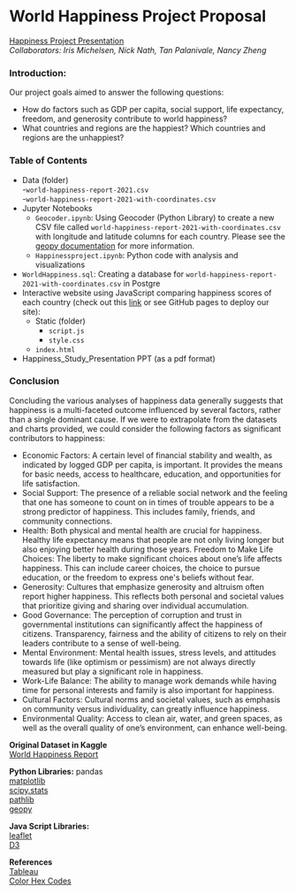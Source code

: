 # World Happiness Project Proposal  
[Happiness Project Presentation](https://docs.google.com/presentation/d/1KXJUVdq0RAqzErKtP3b66RQ1zYB2AKOv/edit#slide=id.g2c42af9c4c2_3_0)  
*Collaborators: Iris Michelsen, Nick Nath, Tan Palanivale, Nancy Zheng*

### Introduction:  
Our project goals aimed to answer the following questions:
- How do factors such as GDP per capita, social support, life expectancy, freedom, and generosity contribute to world happiness?
- What countries and regions are the happiest? Which countries and regions are the unhappiest?  

### Table of Contents  
- Data (folder)  
  -`world-happiness-report-2021.csv`  
  -`world-happiness-report-2021-with-coordinates.csv`
- Jupyter Notebooks
  - `Geocoder.ipynb`: Using Geocoder (Python Library) to create a new CSV file called `world-happiness-report-2021-with-coordinates.csv` with longitude and latitude columns for each country. Please see the [geopy documentation](https://geopy.readthedocs.io/en/stable/#installation) for more information.
  - `Happinessproject.ipynb`: Python code with analysis and visualizations
- `WorldHappiness.sql`: Creating a database for `world-happiness-report-2021-with-coordinates.csv` in Postgre
- Interactive website using JavaScript comparing happiness scores of each country (check out this [link](https://zhengn95.github.io/Project3_worldHappiness/) or see GitHub pages to deploy our site):
  - Static (folder)
    - `script.js`
    - `style.css`
  - `index.html`
- Happiness_Study_Presentation PPT (as a pdf format)

### Conclusion
Concluding the various analyses of happiness data generally suggests that happiness is a multi-faceted outcome influenced by several factors, rather than a single dominant cause. If we were to extrapolate from the datasets and charts provided, we could consider the following factors as significant contributors to happiness:  
- Economic Factors: A certain level of financial stability and wealth, as indicated by logged GDP per capita, is important. It provides the means for basic needs, access to healthcare, education, and opportunities for life satisfaction.
- Social Support: The presence of a reliable social network and the feeling that one has someone to count on in times of trouble appears to be a strong predictor of happiness. This includes family, friends, and community connections.  
- Health: Both physical and mental health are crucial for happiness. Healthy life expectancy means that people are not only living longer but also enjoying better health during those years.
Freedom to Make Life Choices: The liberty to make significant choices about one’s life affects happiness. This can include career choices, the choice to pursue education, or the freedom to express one's beliefs without fear.  
- Generosity: Cultures that emphasize generosity and altruism often report higher happiness. This reflects both personal and societal values that prioritize giving and sharing over individual accumulation.
- Good Governance: The perception of corruption and trust in governmental institutions can significantly affect the happiness of citizens. Transparency, fairness and the ability of citizens to rely on their leaders contribute to a sense of well-being.
- Mental Environment: Mental health issues, stress levels, and attitudes towards life (like optimism or pessimism) are not always directly measured but play a significant role in happiness.  
- Work-Life Balance: The ability to manage work demands while having time for personal interests and family is also important for happiness.  
- Cultural Factors: Cultural norms and societal values, such as emphasis on community versus individuality, can greatly influence happiness.  
- Environmental Quality: Access to clean air, water, and green spaces, as well as the overall quality of one’s environment, can enhance well-being.  

**Original Dataset in Kaggle**  
[World Happiness Report](https://www.kaggle.com/datasets/ajaypalsinghlo/world-happiness-report-2021) 

**Python Libraries:**
pandas  
[matplotlib](https://matplotlib.org/)  
[scipy.stats](https://docs.scipy.org/doc/scipy/reference/stats.html)  
[pathlib](https://docs.python.org/3/library/pathlib.html)  
[geopy](https://geopy.readthedocs.io/en/stable/#installation)

**Java Script Libraries:**  
[leaflet](https://leafletjs.com/)  
[D3](https://d3js.org/)

**References**  
[Tableau](https://public.tableau.com/views/HappinessDatasetProject/Dashboard?:embed=y&:display_count=y&:showVizHome=no#!/vizhome/Happines[…]etProject/GDPvs_HS)  
[Color Hex Codes](https://www.color-hex.com/)
